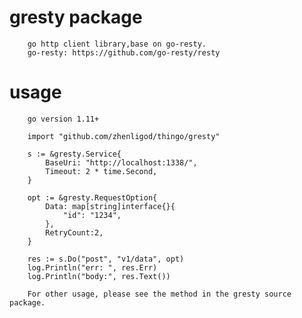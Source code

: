 # gresty package

        go http client library,base on go-resty.
        go-resty: https://github.com/go-resty/resty

# usage

        go version 1.11+

        import "github.com/zhenligod/thingo/gresty"

        s := &gresty.Service{
            BaseUri: "http://localhost:1338/",
            Timeout: 2 * time.Second,
        }

        opt := &gresty.RequestOption{
            Data: map[string]interface{}{
                "id": "1234",
            },
            RetryCount:2,
        }

        res := s.Do("post", "v1/data", opt)
        log.Println("err: ", res.Err)
        log.Println("body:", res.Text())

        For other usage, please see the method in the gresty source package.
